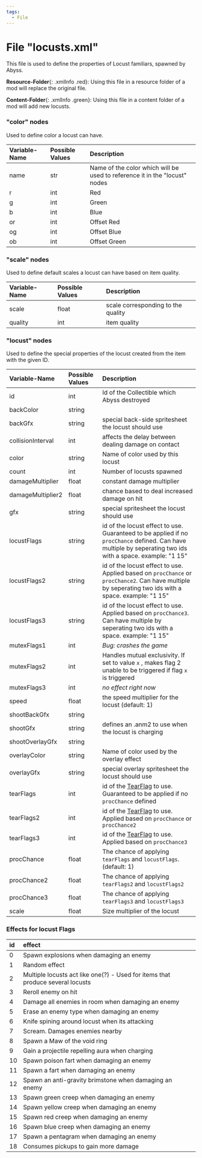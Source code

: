 ```yaml
---
tags:
  - File
---
```

# File "locusts.xml"
This file is used to define the properties of Locust familiars, spawned by Abyss.

**Resource-Folder**{: .xmlInfo .red}: Using this file in a resource folder of a mod will replace the original file.

**Content-Folder**{: .xmlInfo .green}: Using this file in a content folder of a mod will add new locusts.


### "color" nodes
Used to define color a locust can have.

| Variable-Name | Possible Values | Description |
|:--|:--|:--|
| name | str | Name of the color which will be used to reference it in the "locust" nodes|
| r | int | Red |
| g | int | Green |
| b | int | Blue |
| or | int | Offset Red |
| og | int | Offset Blue |
| ob | int | Offset Green |

### "scale" nodes
Used to define default scales a locust can have based on item quality.

| Variable-Name | Possible Values | Description |
|:--|:--|:--|
| scale | float | scale corresponding to the quality |
| quality | int | item quality |


### "locust" nodes
Used to define the special properties of the locust created from the item with the given ID.

| Variable-Name | Possible Values | Description |
|:--|:--|:--|
| id | int | Id of the Collectible which Abyss destroyed |
| backColor | string | |
| backGfx | string | special back-side spritesheet the locust should use |
| collisionInterval | int | affects the delay between dealing damage on contact |
| color | string | Name of color used by this locust |
| count | int | Number of locusts spawned |
| damageMultiplier | float | constant damage multiplier |
| damageMultiplier2 | float | chance based to deal increased damage on hit |
| gfx | string | special spritesheet the locust should use |
| locustFlags | string | id of the locust effect to use. Guaranteed to be applied if no `procChance` defined. Can have multiple by seperating two ids with a space. example: "1 15" |
| locustFlags2 | string | id of the locust effect to use. Applied based on `procChance` or `procChance2`. Can have multiple by seperating two ids with a space. example: "1 15"  |
| locustFlags3 | string | id of the locust effect to use. Applied based on `procChance3`. Can have multiple by seperating two ids with a space. example: "1 15"  |
| mutexFlags1 | int | *Bug: crashes the game* |
| mutexFlags2 | int | Handles mutual exclusivity. If set to value `x` , makes flag 2 unable to be triggered if flag `x` is triggered |
| mutexFlags3 | int | *no effect right now* |
| speed | float | the speed multiplier for the locust (default: 1) |
| shootBackGfx | string ||
| shootGfx | string | defines an .anm2 to use when the locust is charging |
| shootOverlayGfx | string ||
| overlayColor | string | Name of color used by the overlay effect |
| overlayGfx | string |special overlay spritesheet the locust should use |
| tearFlags | int | id of the [TearFlag](..\enums\TearFlags.md) to use. Guaranteed to be applied if no `procChance` defined |
| tearFlags2 | int |id of the [TearFlag](..\enums\TearFlags.md) to use. Applied based on `procChance` or `procChance2` |
| tearFlags3 | int |id of the [TearFlag](..\enums\TearFlags.md) to use. Applied based on `procChance3` |
| procChance | float | The chance of applying `tearFlags` and `locustFlags`. (default: 1) |
| procChance2 | float | The chance of applying `tearFlags2` and `locustFlags2` |
| procChance3 | float | The chance of applying `tearFlags3` and `locustFlags3` |
| scale | float | Size multiplier of the locust |


### Effects for locust Flags
| id | effect |
|:--|:--|
| 0 | Spawn explosions when damaging an enemy |
| 1 | Random effect |
| 2 | Multiple locusts act like one(?) - Used for items that produce several locusts |
| 3 | Reroll enemy on hit |
| 4 | Damage all enemies in room when damaging an enemy |
| 5 | Erase an enemy type when damaging an enemy |
| 6 | Knife spining around locust when its attacking |
| 7 | Scream. Damages enemies nearby |
| 8 | Spawn a Maw of the void ring |
| 9 | Gain a projectile repelling aura when charging |
| 10 | Spawn poison fart when damaging an enemy |
| 11 | Spawn a fart when damaging an enemy |
| 12 | Spawn an anti-gravity brimstone when damaging an enemy |
| 13 | Spawn green creep when damaging an enemy |
| 14 | Spawn yellow creep when damaging an enemy |
| 15 | Spawn red creep when damaging an enemy |
| 16 | Spawn blue creep when damaging an enemy |
| 17 | Spawn a pentagram when damaging an enemy |
| 18 | Consumes pickups to gain more damage |
